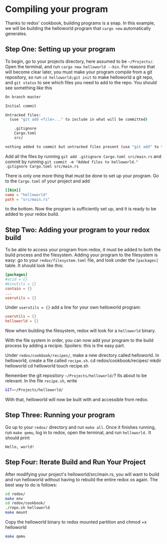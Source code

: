 # Compiling your program

Thanks to redox' cookbook, building programs is a snap. In this example, we will be building the helloworld program that `cargo new` automatically generates.

## Step One: Setting up your program

To begin, go to your projects directory, here assumed to be `~/Projects/`. Open the terminal, and run `cargo new helloworld --bin`. For reasons that will become clear later,
you must make your program compile from a git repository, so run `cd helloworld;git init` to make helloworld a git repo, and `git status` to see which files you need to add to the repo. You should see something like this

```bash
On branch master

Initial commit

Untracked files:
  (use "git add <file>..." to include in what will be committed)

	.gitignore
	Cargo.toml
	src/

nothing added to commit but untracked files present (use "git add" to track)
```

Add all the files by running `git add .gitignore Cargo.toml src/main.rs` and commit by running `git commit -m "Added files to helloworld." .gitignore Cargo.toml src/main.rs`

There is only one more thing that must be done to set up your program. Go to the `Cargo.toml` of your project and add 

```toml
[[bin]]
name = "helloworld"
path = "src/main.rs"
```
to the bottom. Now the program is sufficiently set up, and it is ready to be added to your redox build.

## Step Two: Adding your program to your redox build

To be able to access your program from redox, it must be added to both the build process and the filesystem. Adding your program to the filesystem is easy: go to your `redox/filesystem.toml` file, and look under the `[packages]` table. It should look like this:

```toml
[packages]
#acid = {}
#binutils = {}
contain = {}
...
userutils = {}
```

Under `userutils = {}` add a line for your own helloworld program:

```toml
userutils = {}
helloworld = {}
```

Now when building the filesystem, redox will look for a `helloworld` binary.

With the file system in order, you can now add your program to the build process by adding a recipie. Spoilers: this is the easy part.

Under `redox/cookbook/recipes/`, make a new directory called helloworld. In helloworld, create a file called `recipe.sh`.
cd redox/cookbook/recipes/
mkdir helloworld
cd helloworld
touch recipe.sh

Remember the git repository `~/Projects/helloworld/`? Its about to be relevant. In the file `recipe.sh`, write

```bash
GIT=~/Projects/helloworld/
```

With that, helloworld will now be built with and accessible from redox.

## Step Three: Running your program

Go up to your `redox/` directory and run `make all`. Once it finishes running, run `make qemu`, log in to redox, open the terminal, and run `helloworld.` It should print

```shell
Hello, world!
```

## Step Four: Iterate Build and Run Your Project

After modifying your project's helloworld/src/main.rs, you will want to build and run helloworld without having to rebuild the entire redox os again.  The best way to do is follows:

```bash
cd redox/
make env
cd redox/cookbook/
./repo.sh helloworld
make mount
```

Copy the helloworld binary to redox mounted partition and chmod +x helloworld
```bash
make qemu
```
